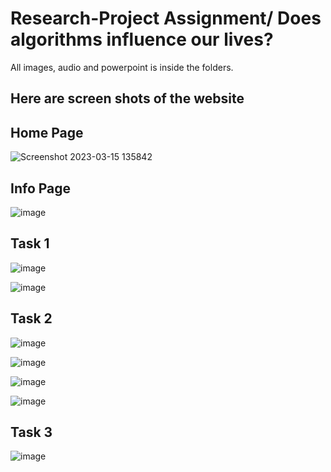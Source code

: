 # Research-Project Assignment/ Does algorithms influence our lives?

All images, audio and powerpoint is inside the folders.

Here are screen shots of the website
----------------------------------------------------------------------------------------------------------------------------------------------------------------------------

Home Page
----------------------------------------
![Screenshot 2023-03-15 135842](https://github.com/Celiix/Research-Project---Do-algorithms-influence-our-lives-/assets/92170983/bb477d0e-a808-49ab-a1a3-d1fc5e2829ad)

Info Page 
----------------------------------------------
![image](https://github.com/Celiix/Research-Project---Do-algorithms-influence-our-lives-/assets/92170983/255a1cce-f746-4945-a932-4ad09145b2aa)

Task 1
---------------------------------------------
![image](https://github.com/Celiix/Research-Project---Do-algorithms-influence-our-lives-/assets/92170983/f139699b-b9f4-4d31-a745-ebd9f985b00e)

![image](https://github.com/Celiix/Research-Project---Do-algorithms-influence-our-lives-/assets/92170983/94987196-caba-4a00-9dfb-bb0cf5d04628)

Task 2 
---------------------------------------------------
![image](https://github.com/Celiix/Research-Project---Do-algorithms-influence-our-lives-/assets/92170983/249eded1-2304-47ec-886f-d004169b10bd)

![image](https://github.com/Celiix/Research-Project---Do-algorithms-influence-our-lives-/assets/92170983/80122367-8625-41ea-b2e7-77d11ed2aeb3)

![image](https://github.com/Celiix/Research-Project---Do-algorithms-influence-our-lives-/assets/92170983/3234bfbf-25a4-451e-9af0-1b03b1e5f120)

![image](https://github.com/Celiix/Research-Project---Do-algorithms-influence-our-lives-/assets/92170983/eca51af0-720d-4df4-a886-afdbebcf74a9)

Task 3 
-------------------------------------------------------
![image](https://github.com/Celiix/Research-Project---Do-algorithms-influence-our-lives-/assets/92170983/fbde2e2e-127e-4db8-9a2c-e9d75540578e)






